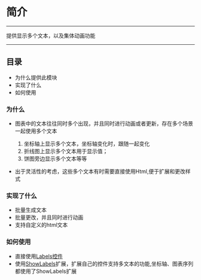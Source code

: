 # 简介

----

提供显示多个文本，以及集体动画功能

----

## 目录

  * 为什么提供此模块
  * 实现了什么
  * 如何使用

### 为什么

  * 图表中的文本往往同时多个出现，并且同时进行动画或者更新，存在多个场景一起使用多个文本

    1. 坐标轴上显示多个文本，坐标轴变化时，跟随一起变化
    2. 折线图上显示多个文本用于显示值；
    3. 饼图旁边显示多个文本等等

  * 出于灵活性的考虑，这些多个文本有时需要直接使用Html,便于扩展和更改样式

### 实现了什么

  * 批量生成文本
  * 批量更改，并且同时进行动画
  * 支持自定义的html文本

### 如何使用

  * 直接使用[Labels控件](labels.md)
  * 使用[ShowLabels](showlabels.md)扩展，扩展自己的控件支持多文本的功能,坐标轴、图表序列都使用了ShowLabels扩展